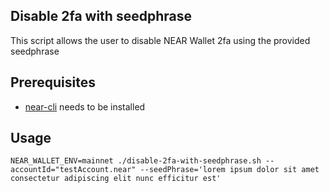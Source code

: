 ## Disable 2fa with seedphrase

This script allows the user to disable NEAR Wallet 2fa using the provided seedphrase

## Prerequisites

* [near-cli](https://github.com/near/near-cli) needs to be installed

## Usage

```shell=
NEAR_WALLET_ENV=mainnet ./disable-2fa-with-seedphrase.sh --accountId="testAccount.near" --seedPhrase='lorem ipsum dolor sit amet consectetur adipiscing elit nunc efficitur est'
```